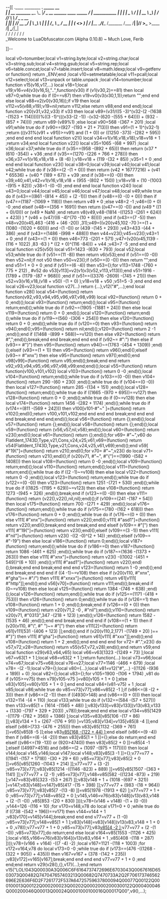 --[[
 .____                  ________ ___.    _____                           __                
 |    |    __ _______   \_____  \\_ |___/ ____\_ __  ______ ____ _____ _/  |_  ___________ 
 |    |   |  |  \__  \   /   |   \| __ \   __\  |  \/  ___// ___\\__  \\   __\/  _ \_  __ \
 |    |___|  |  // __ \_/    |    \ \_\ \  | |  |  /\___ \\  \___ / __ \|  | (  <_> )  | \/
 |_______ \____/(____  /\_______  /___  /__| |____//____  >\___  >____  /__|  \____/|__|   
         \/          \/         \/    \/                \/     \/     \/                   
          \_Welcome to LuaObfuscator.com   (Alpha 0.10.8) ~  Much Love, Ferib 

]]--

local v0=tonumber;local v1=string.byte;local v2=string.char;local v3=string.sub;local v4=string.gsub;local v5=string.rep;local v6=table.concat;local v7=table.insert;local v8=math.ldexp;local v9=getfenv or function() return _ENV;end ;local v10=setmetatable;local v11=pcall;local v12=select;local v13=unpack or table.unpack ;local v14=tonumber;local function v15(v16,v17,...) local v18=1;local v19;v16=v4(v3(v16,5),"..",function(v30) if (v1(v30,2)==81) then local v87=0;while true do if (0==v87) then v19=v0(v3(v30,1,1));return "";end end else local v88=v2(v0(v30,16));if v19 then local v112=v5(v88,v19);v19=nil;return v112;else return v88;end end end);local function v20(v31,v32,v33) if v33 then local v89=(v31/((5 -3)^(v32-(2 -(1638 -(1523 + 114))))))%((3 -1)^(((v33-(2 -1)) -(v32-(620 -(555 + 64)))) + (932 -(857 + 74)))) ;return v89-(v89%1) ;else local v90=568 -(367 + 201) ;local v91;while true do if (v90==(927 -(193 + 21 + 713))) then v91=(1 + 1)^(v32-1) ;return (((v31%(v91 + v91))>=v91) and (1 + 0)) or ((1250 -373) -(282 + 595)) ;end end end end local function v21() local v34=v1(v16,v18,v18);v18=v18 + 1 ;return v34;end local function v22() local v35=1065 -(68 + 997) ;local v36;local v37;while true do if (v35==(958 -(892 + 65))) then return (v37 * (610 -354)) + v36 ;end if (v35==(1270 -(226 + 766 + 278))) then v36,v37=v1(v16,v18,v18 + (8 -6) );v18=v18 + (119 -(32 + 85)) ;v35=1 + 0 ;end end end local function v23() local v38=0;local v39;local v40;local v41;local v42;while true do if (v38==(2 -(1 + 0))) then return (v42 * 16777216) + (v41 * 65536) + (v40 * (189 + 67)) + v39 ;end if (v38==(0 -0)) then v39,v40,v41,v42=v1(v16,v18,v18 + (955 -(802 + 150)) );v18=v18 + (10 -(1003 -(915 + 82))) ;v38=1 -(0 -0) ;end end end local function v24() local v43=0;local v44;local v45;local v46;local v47;local v48;local v49;while true do if (v43==((861 -(814 + 45)) + (2 -1))) then if (v48==(0 -(0 + 0))) then if (v47==(1187 -(1069 + 118))) then return v49 * 0 ;else v48=2 -1 ;v46=(0 + 0) -0 ;end elseif (v48==(356 + 1691)) then return ((v47==(0 -0)) and (v49 * ((1 + 0)/0))) or (v49 * NaN) ;end return v8(v49,v48-(1814 -((1253 -(261 + 624)) + 423)) ) * (v46 + (v47/((6 -4)^(70 -(10 + 8))))) ;end if (v43==(7 -5)) then v48=v20(v45,463 -(416 + (46 -20)) ,31);v49=((v20(v45,102 -70 )==(1 + (1080 -(1020 + 60)))) and  -(1 -0)) or (439 -(145 + 293)) ;v43=433 -(44 + 386) ;end if (v43==(1486 -(998 + 488))) then v44=v23();v45=v23();v43=1 + 0 ;end if (v43==(1 + 0)) then v46=773 -(201 + 571) ;v47=(v20(v45,1139 -(116 + 1022) ,83 -63 ) * ((2 + 0)^(116 -84))) + v44 ;v43=7 -5 ;end end end local function v25(v50) local v51=1423 -(630 + 793) ;local v52;local v53;while true do if (v51==(11 -8)) then return v6(v53);end if (v51==(0 -0)) then v52=nil;if  not v50 then v50=v23();if (v50==(0 -0)) then return "";end end v51=1 + 0 + 0 ;end if (v51==(6 -4)) then v53={};for v113=1748 -(760 + 775 + 212) , #v52 do v53[v113]=v2(v1(v3(v52,v113,v113)));end v51=1916 -(1789 + (1179 -(87 + 968))) ;end if (v51==((3376 -2609) -(745 + 21))) then v52=v3(v16,v18,(v18 + v50) -(1 + 0) );v18=v18 + v50 ;v51=5 -3 ;end end end local v26=v23;local function v27(...) return {...},v12("#",...);end local function v28() local v54=(function() return function(v92,v93,v94,v95,v96,v97,v98,v99) local v92=(function() return 0 + 0 ;end)();local v93=(function() return;end)();local v95=(function() return;end)();while true do if (v92~=(1905 -(1881 + 24))) then else local v119=(function() return 0 + 0 ;end)();local v120=(function() return;end)();while true do if (v119~=(560 -(306 + 254))) then else v120=(function() return 0 + 0 ;end)();while true do if (v120==0) then v93=(function() return v94();end)();v95=(function() return nil;end)();v120=(function() return 2 -1 ;end)();end if ((1468 -(899 + 568))~=v120) then else v92=(function() return  #",";end)();break;end end break;end end end if (v92~= #":") then else if (v93== #"}") then v95=(function() return v94()~=(1763 -(454 + 1309)) ;end)();elseif (v93==(1 + 1)) then v95=(function() return v96();end)();elseif (v93~= #"xnx") then else v95=(function() return v97();end)();end v98[v99]=(function() return v95;end)();break;end end return v92,v93,v94,v95,v96,v97,v98,v99;end;end)();local v55=(function() return function(v100,v101,v102) local v103=(function() return 0 -0 ;end)();local v104=(function() return;end)();while true do if (v103==(0 -0)) then v104=(function() return 290 -(60 + 230) ;end)();while true do if (v104==(0 -0)) then local v127=(function() return 285 -(134 + 151) ;end)();local v128=(function() return;end)();while true do if ((1665 -(970 + 695))==v127) then v128=(function() return 0 + 0 ;end)();while true do if (0~=v128) then else local v174=(function() return 1456 -(282 + 1174) ;end)();while true do if (v174==(811 -(569 + 242))) then v100[v101-#"~" ]=(function() return v102();end)();return v100,v101,v102;end end end end break;end end end end break;end end end;end)();local v56=(function() return {};end)();local v57=(function() return {};end)();local v58=(function() return {};end)();local v59=(function() return {v56,v57,nil,v58};end)();local v60=(function() return v23();end)();local v61=(function() return {};end)();for v69= #"~",v60 do FlatIdent_1743D,Type,v21,Cons,v24,v25,v61,v69=(function() return v54(FlatIdent_1743D,Type,v21,Cons,v24,v25,v61,v69);end)();end v59[ #"19("]=(function() return v21();end)();for v70= #"~",v23() do local v71=(function() return v21();end)();if (v20(v71, #"~", #"{")==(1990 -(582 + 1408))) then local v108=(function() return 0 -0 ;end)();local v109=(function() return;end)();local v110=(function() return;end)();local v111=(function() return;end)();while true do if ((2 -1)~=v108) then else local v122=(function() return 0 -0 ;end)();local v123=(function() return;end)();while true do if (v122==(0 -0)) then v123=(function() return 1251 -(721 + 530) ;end)();while true do if ((1825 -(1195 + 629))~=v123) then else v108=(function() return 1273 -(945 + 326) ;end)();break;end if (v123~=(0 -0)) then else v111=(function() return {v22(),v22(),nil,nil};end)();if (v109==(241 -(187 + 54))) then local v175=(function() return 700 -(271 + 429) ;end)();local v176=(function() return;end)();while true do if (v175==(780 -(162 + 618))) then v176=(function() return 0 + 0 ;end)();while true do if (v176~=(0 + 0)) then else v111[ #"xnx"]=(function() return v22();end)();v111[ #"asd1"]=(function() return v22();end)();break;end end break;end end elseif (v109== #"[") then v111[ #"19("]=(function() return v23();end)();elseif (v109==(3 -1)) then v111[ #"nil"]=(function() return v23() -((2 -0)^(2 + 14)) ;end)();elseif (v109~= #"-19") then else local v186=(function() return 0;end)();local v187=(function() return;end)();while true do if (v186==0) then v187=(function() return 1086 -(461 + 625) ;end)();while true do if (v187~=(1636 -(1373 + 263))) then else v111[ #"xnx"]=(function() return v23() -((1002 -(451 + 549))^(6 + 10)) ;end)();v111[ #"asd1"]=(function() return v22();end)();break;end end break;end end end v123=(function() return 1 -0 ;end)();end end break;end end end if ((4 -1)~=v108) then else if (v20(v110, #"xnx", #"gha")== #"/") then v111[ #"xnxx"]=(function() return v61[v111[ #"http"]];end)();end v56[v70]=(function() return v111;end)();break;end if (0~=v108) then else local v125=(function() return 1384 -(746 + 638) ;end)();local v126=(function() return;end)();while true do if (v125==(1171 -(418 + 753))) then v126=(function() return 0;end)();while true do if (v126==1) then v108=(function() return 1 + 0 ;end)();break;end if (v126==(0 + 0)) then v109=(function() return v20(v71,2 -0 , #"nil");end)();v110=(function() return v20(v71, #"0313",347 -(218 + 123) );end)();v126=(function() return 1582 -(1535 + 46) ;end)();end end break;end end end if (v108==(1 + 1)) then if (v20(v110, #"\\", #" ")~= #"[") then else v111[2]=(function() return v61[v111[531 -(406 + 123) ]];end)();end if (v20(v110,2,1771 -(1749 + 20) )== #"}") then v111[ #"gha"]=(function() return v61[v111[ #"xxx"]];end)();end v108=(function() return 1 + 2 ;end)();end end end end for v72= #".",v23() do v57,v72,v28=(function() return v55(v57,v72,v28);end)();end return v59;end local function v29(v63,v64,v65) local v66=v63[1323 -(1249 + 73) ];local v67=v63[1 + 1 ];local v68=v63[2 + 1 ];return function(...) local v73=v66;local v74=v67;local v75=v68;local v76=v27;local v77=1146 -(466 + 679) ;local v78= -(2 -1);local v79={};local v80={...};local v81=v12("#",...) -((1126 -(936 + 189)) + 0) ;local v82={};local v83={};for v105=1900 -(106 + 1794) ,v81 do if (v105>=v75) then v79[v105-v75 ]=v80[v105 + 1 + 0 ];else v83[v105]=v80[v105 + 1 + 0 ];end end local v84=(v81-v75) + 1 ;local v85;local v86;while true do v85=v73[v77];v86=v85[2 -1 ];if (v86<=(8 -(2 + 3))) then if (v86<=(2 -1)) then if ((4930>148) and (v86==(0 + 0))) then local v132=114 -(4 + 110) ;local v133;while true do if (v132==(584 -(57 + 527))) then v133=v85[1 + (1614 -(1565 + 48)) ];v83[v133]=v83[v133](v13(v83,v133 + (1330 -(797 + 329 + 203)) ,v78));break;end end else local v134=v85[1429 -((1179 -(782 + 356)) + 1386) ];local v135=v83[v85[106 -(17 + 86) ]];v83[v134 + 1 + (267 -(176 + 91)) ]=v135;v83[v134]=v135[v85[8 -4 ]];end elseif (v86>(733 -(476 + 255))) then v83[v85[1132 -(369 + 761) ]]=v65[v85[8 -5 ]];else v83[v85[168 -(122 + 44) ]]();end elseif (v86<=(9 -4)) then if (v86==(6 -(4 -2))) then v83[v85[1 + 1 ]]={};else do return;end end elseif ((v86<=(19 -13)) or (920>4740)) then v83[v85[2 + 0 ]]=v85[4 -1 ];elseif ((4997>4516) and (v86==(2 + (1097 -(975 + 117))))) then local v144;local v145,v146;local v147;local v148;v83[v85[3 -1 ]]={};v77=v77 + ((1941 -(157 + 1718)) -(30 + 29 + 6)) ;v85=v73[v77];v83[v85[2 + 0 ]]=v65[v85[1260 -(1043 + 214) ]];v77=v77 + (3 -2) ;v85=v73[v77];v83[v85[1214 -((1146 -823) + 889) ]]=v65[v85[1507 -(363 + 1141) ]];v77=v77 + (2 -1) ;v85=v73[v77];v148=v85[582 -((1234 -873) + 219) ];v147=v83[v85[323 -(53 + 267) ]];v83[v148 + 1 + (1018 -(697 + 321)) ]=v147;v83[v148]=v147[v85[417 -(15 + 398) ]];v77=v77 + (983 -(18 + 964)) ;v85=v73[v77];v83[v85[7 -(13 -8) ]]=v85[1978 -(1913 + 62) ];v77=v77 + 1 + 0 ;v85=v73[v77];v148=v85[2 + 0 ];v145,v146=v76(v83[v148](v13(v83,v148 + (2 -(1 -0)) ,v85[853 -(20 + 830) ])));v78=(v146 + v148) -(1 + (0 -0)) ;v144=126 -(116 + 10) ;for v170=v148,v78 do local v171=0 + 0 ;while true do if ((738 -(542 + 196))==v171) then v144=v144 + 1 ;v83[v170]=v145[v144];break;end end end v77=v77 + (1 -0) ;v85=v73[v77];v148=v85[1 + 1 ];v83[v148]=v83[v148](v13(v83,v148 + 1 + 0 + 0 ,v78));v77=v77 + 1 + 0 ;v85=v73[v77];v83[v85[4 -2 ]]();v77=v77 + (2 -(1 -0)) ;v85=v73[v77];do return;end else local v164=v85[1553 -(1126 + 425) ];local v165,v166=v76(v83[v164](v13(v83,v164 + 1 ,v85[408 -(118 + 287) ])));v78=(v166 + v164) -((7 -4) -2) ;local v167=1121 -(118 + 1003) ;for v172=v164,v78 do local v173=0 -0 ;while true do if (v173==(476 -((1268 -(322 + 905)) + 435))) then v167=v167 + (378 -(142 + 235)) ;v83[v172]=v165[v167];break;end end end end v77=v77 + 1 + 0 ;end end;end return v29(v28(),{},v17)(...);end return v15("LOL!043Q00030A3Q006C6F6164737472696E6703043Q0067616D6503073Q00482Q747047657403213Q00682Q7470733A2Q2F706173746562696E2E636F6D2F7261772F537A64725759637800094Q00077Q00122Q000100013Q00122Q000200023Q00202Q00020002000300122Q000400046Q000200046Q00013Q00024Q0001000100016Q00017Q00",v9(),...);
